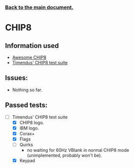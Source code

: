 ### [Back to the main document.](../README.md)

# CHIP8

## Information used

- [Awesome CHIP8](https://chip-8.github.io/links/)
- [Timendus' CHIP8 test suite](https://github.com/Timendus/chip8-test-suite)

## Issues:

- Nothing so far.

## Passed tests:

- [ ] Timendus' CHIP8 test suite
    - [x] CHIP8 logo.
    - [x] IBM logo.
    - [x] Corax+
    - [x] Flags
    - [ ] Quirks
        - no waiting for 60Hz VBlank in normal CHIP8 mode (unimplemented, probably won't be).
    - [x] Keypad